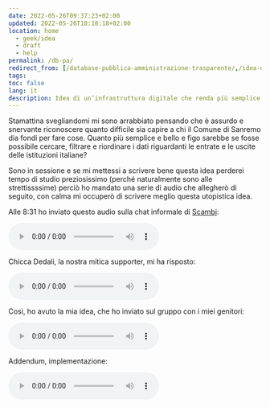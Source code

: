 ```yaml
---
date: 2022-05-26T09:37:23+02:00
updated: 2022-05-26T10:18:18+02:00
location: home
  - geek/idea
  - draft
  - help
permalink: /db-pa/
redirect_from: [/database-pubblica-amministrazione-trasparente/,/idea-db-pa/]
tags:
toc: false
lang: it
description: Idea di un’infrastruttura digitale che renda più semplice ed equo cercare e analizzare le spese e le entrate degli enti pubblici italiani, in particolare i comuni
---
```

Stamattina svegliandomi mi sono arrabbiato pensando che è assurdo e snervante riconoscere quanto difficile sia capire a chi il Comune di Sanremo dia fondi per fare cose. Quanto più semplice e bello e figo sarebbe se fosse possibile cercare, filtrare e riordinare i dati riguardanti le entrate e le uscite delle istituzioni italiane?

Sono in sessione e se mi mettessi a scrivere bene questa idea perderei tempo di studio preziosissimo (perché naturalmente sono alle strettissssime) perciò ho mandato una serie di audio che allegherò di seguito, con calma mi occuperò di scrivere meglio questa utopistica idea.

Alle <time datetime='2022-05-26T08:31:37+02:00'>8:31</time> ho inviato questo audio sulla chat informale di [Scambi](https://scambi.org):

<audio
	controls
	src='/db-pa-trasparente/problema.mp3' type='audio/mpeg' title='Il problema'>
	<a href='/db-pa-trasparente/problema.mp3' target='_blank'>Il problema</a>
</audio>

Chicca Dedali, la nostra mitica supporter, mi ha risposto:

<audio
	controls
	src='/db-pa-trasparente/chicca.mp3' type='audio/mpeg' title='La risposta di Chicca al mio audio arrabbiato'>
	<a href='/db-pa-trasparente/chicca.mp3' target='_blank'>La risposta di Chicca</a>
</audio>

Così, ho avuto la mia idea, che ho inviato sul gruppo con i miei genitori:

<audio
	controls
	src='/db-pa-trasparente/idea.mp3' type='audio/mpeg' title='Concept database'>
	<a href='/db-pa-trasparente/idea.mp3' target='_blank'>Idea database</a>
</audio>

Addendum, implementazione:

<audio
	controls
	src='/db-pa-trasparente/implementazione.mp3' type='audio/mpeg' title='Implementazione da parte di un ente terzo'>
	<a href='/db-pa-trasparente/implementazione.mp3' target='_blank'>Idea database</a>
</audio>
